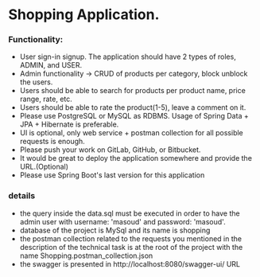 # Shopping Application.

### Functionality:

* User sign-in signup. The application should have 2 types of roles, ADMIN, and USER.
* Admin functionality -> CRUD of products per category, block unblock the users.
* Users should be able to search for products per product name, price range, rate, etc.
* Users should be able to rate the product(1-5), leave a comment on it.
* Please use PostgreSQL or MySQL as RDBMS. Usage of Spring Data + JPA + Hibernate is preferable.
* UI is optional, only web service + postman collection for all possible requests is enough.
* Please push your work on GitLab, GitHub, or Bitbucket.
* It would be great to deploy the application somewhere and provide the URL.(Optional)
*  Please use Spring Boot's last version for this application


### details 

* the query inside the data.sql must be executed in order to have the admin user with username: 'masoud' and password: 'masoud'.
* database of the project is MySql and its name is shopping
* the postman collection related to the requests you mentioned in the description of the technical task is at the root of the project with the name Shopping.postman_collection.json
* the swagger is presented in http://localhost:8080/swagger-ui/ URL
